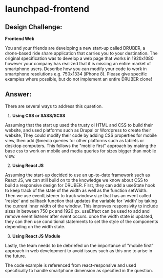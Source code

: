 # launchpad-frontend

## Design Challenge:
**Frontend Web**

You and your friends are developing a new start-up called DRUBER, a drone-based ride share application that carries you to your destination. The original specification was to develop a web page that works in 1920x1080 however your company has realized that it is missing an entire market of smartphone users. Describe how you can modify your code to work in smartphone resolutions e.g. 750x1334 (iPhone 8). Please give specific examples where possible, but do not implement an entire DRUBER clone!

## Answer:

There are several ways to address this qusetion.
1. **Using CSS or SASS/SCSS**

Assuming that the start up used the trusty ol HTML and CSS to build their website, and used platforms such as Drupal or Wordpress to create their website, 
They could modify their code by adding CSS properties for mobile view, then add @media queries for other platforms such as tablets or desktop computers. This follows the "mobile first" approach by making the base css to work on mobile and media queries for sizes bigger than mobile view.

2. **Using React JS**

Assuming the start-up decided to use an up-to-date framework such as React JS, we can still build on to the knowledge we know about CSS to build a responsive design for DRUBER. First, they can add a useState hook to keep track of the state of the width as well as the function setWidth. Then we use eventListener to track window size that has an event called 'resize' and callback function that updates the variable for 'width' by taking the current inner width of the window. This improves responsivity to include sizes in between 750 px and 1920 px. useEffect can be used to add and remove event listener after event occurs. once the width state is updated, they can then use conditional statements to set the style of the components depending on the width state.

3. **Using React JS Module**

Lastly, the team needs to be debriefed on the importance of "mobile first" approach in web development to avoid issues such as this one to arise in the future.

The code example is referenced from react-responsive and used specifically to handle smartphone dimension as specified in the question.

